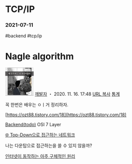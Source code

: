 # TCP/IP
### 2021-07-11
#backend #tcp/ip

# Nagle algorithm <TODO>

![](TCPIP/%25EB%258B%25A4%25EC%259A%25B4%25EB%25A1%259C%25EB%2593%259C.jpg)
  [깨발자](https://blog.naver.com/develup4)  ・ 2020. 11. 16. 17:48
 [URL 복사](https://blog.naver.com/PostList.naver?from=postList&blogId=develup4&categoryNo=6&currentPage=5#)   [ 통계](https://blog.naver.com/PostList.naver?from=postList&blogId=develup4&categoryNo=6&currentPage=5#)  

꼭 한번은 배우는 ㅇㅣ거 정리하자.
 
 [https://ozt88.tistory.com/18](https://ozt88.tistory.com/18) 




 [Backend(todo)](https://blog.naver.com/PostList.naver?blogId=develup4&categoryNo=6&from=postList&parentCategoryNo=6) 
OSI 7 Layer <TODO>



[🌐 Top-Down으로 접근하는 네트워크](https://parksb.github.io/article/23.html)


나는 다운탑으로 접근하는을 쓸 수 있지 않을까?



[인터넷이 동작하는 아주 구체적인 원리](https://parksb.github.io/article/36.html)